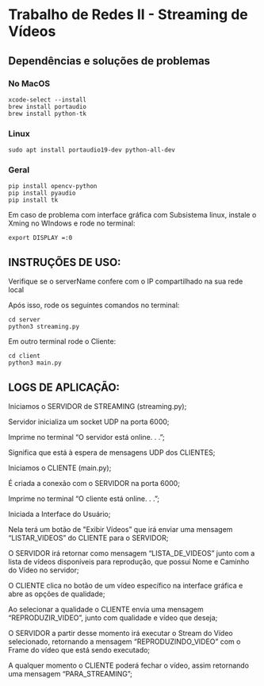 # Trabalho de Redes II - Streaming de Vídeos

## Dependências e soluções de problemas
### No MacOS 
```console
xcode-select --install
brew install portaudio
brew install python-tk
```

### Linux
```console
sudo apt install portaudio19-dev python-all-dev
```

### Geral
```console
pip install opencv-python
pip install pyaudio
pip install tk
```

Em caso de problema com interface gráfica com Subsistema linux, instale o Xming no WIndows e rode no terminal:
```console
export DISPLAY =:0
```

## INSTRUÇÕES DE USO:
Verifique se o serverName confere com o IP compartilhado na sua rede local

Após isso, rode os seguintes comandos no terminal:
```console
cd server 
python3 streaming.py
```

Em outro terminal rode o Cliente:
```console
cd client
python3 main.py
```

## LOGS DE APLICAÇÃO:

Iniciamos o SERVIDOR de STREAMING (streaming.py);

Servidor inicializa um socket UDP na porta 6000;

Imprime no terminal “O servidor está online. . .”;

Significa que está à espera de mensagens UDP dos CLIENTES;

Iniciamos o CLIENTE (main.py);

É criada a conexão com o SERVIDOR na porta 6000;

Imprime no terminal “O cliente está online. . .”;

Iniciada a Interface do Usuário;

Nela terá um botão de "Exibir Vídeos” que irá enviar uma mensagem “LISTAR_VIDEOS” do CLIENTE para o SERVIDOR;

O SERVIDOR irá retornar como mensagem “LISTA_DE_VIDEOS” junto com a lista de vídeos disponíveis para reprodução, que possui Nome e Caminho do Vídeo no servidor;

O CLIENTE clica no botão de um vídeo específico na interface gráfica e abre as opções de qualidade; 

Ao selecionar a qualidade o CLIENTE envia uma mensagem “REPRODUZIR_VIDEO”, junto com qualidade e vídeo que deseja;

O SERVIDOR a partir desse momento irá executar o Stream do Vídeo selecionado, retornando a mensagem “REPRODUZINDO_VIDEO” com o Frame do vídeo que está sendo executado;

A qualquer momento o CLIENTE poderá fechar o vídeo, assim retornando uma mensagem “PARA_STREAMING”;
